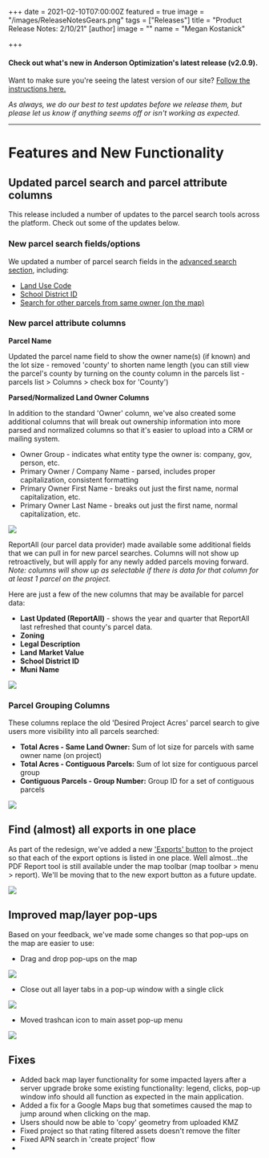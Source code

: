 +++
date = 2021-02-10T07:00:00Z
featured = true
image = "/images/ReleaseNotesGears.png"
tags = ["Releases"]
title = "Product Release Notes: 2/10/21"
[author]
image = ""
name = "Megan Kostanick"

+++
#### **Check out what's new in Anderson Optimization's latest release (v2.0.9).**

Want to make sure you're seeing the latest version of our site? [Follow the instructions here.](https://docs.andersonopt.com/Prospect/VersionReleaseNotes/latestversion/ "Get Latest Version")

_As always, we do our best to test updates before we release them, but please let us know if anything seems off or isn't working as expected._

***

# **Features and New Functionality**

## Updated parcel search and parcel attribute columns

This release included a number of updates to the parcel search tools across the platform. Check out some of the updates below. 

### New parcel search fields/options

We updated a number of parcel search fields in the [advanced search section](https://docs.andersonopt.com/prospect/search-for-land/add-parcels-based-on-proximity-min.-lot-size/search-for-parcels-by-owner-name), including:

* [Land Use Code ](https://docs.andersonopt.com/prospect/search-for-land/add-parcels-based-on-proximity-min.-lot-size/search-for-parcels-by-owner-name)
* [School District ID](https://docs.andersonopt.com/prospect/search-for-land/add-parcels-based-on-proximity-min.-lot-size/search-for-parcels-by-owner-name)
* [Search for other parcels from same owner (on the map)](https://docs.andersonopt.com/prospect/search-for-land/add-parcels-based-on-proximity-min.-lot-size/search-for-parcels-by-owner-name)

### New parcel attribute columns

**Parcel Name**

Updated the parcel name field to show the owner name(s) (if known) and the lot size - removed 'county' to shorten name length (you can still view the parcel's county by turning on the county column in the parcels list - parcels list > Columns > check box for 'County') 

**Parsed/Normalized Land Owner Columns**

In addition to the standard 'Owner' column, we've also created some additional columns that will break out ownership information into more parsed and normalized columns so that it's easier to upload into a CRM or mailing system. 

* Owner Group - indicates what entity type the owner is: company, gov, person, etc.
* Primary Owner / Company Name - parsed, includes proper capitalization, consistent formatting
* Primary Owner First Name - breaks out just the first name, normal capitalization, etc.
* Primary Owner Last Name - breaks out just the first name, normal capitalization, etc.

![](/images/owner_fields_new.png)

ReportAll (our parcel data provider) made available some additional fields that we can pull in for new parcel searches. Columns will not show up retroactively, but will apply for any newly added parcels moving forward. _Note: columns will show up as selectable if there is data for that column for at least 1 parcel on the project._ 

Here are just a few of the new columns that may be available for parcel data:

* **Last Updated (ReportAll)** - shows the year and quarter that ReportAll last refreshed that county's parcel data. 
* **Zoning** 
* **Legal Description**
* **Land Market Value**
* **School District ID**
* **Muni Name**

![](/images/new_columns.png)

### Parcel Grouping Columns

These columns replace the old 'Desired Project Acres' parcel search to give users more visibility into all parcels searched:

* **Total Acres - Same Land Owner:** Sum of lot size for parcels with same owner name (on project)
* **Total Acres - Contiguous Parcels:** Sum of lot size for contiguous parcel group
* **Contiguous Parcels - Group Number:** Group ID for a set of contiguous parcels

![](/images/new_fields_2.png)

## Find (almost) all exports in one place

As part of the redesign, we've added a new ['Exports' button](https://docs.andersonopt.com/prospect/export-project-data "'Exports' button") to the project so that each of the export options is listed in one place. Well almost...the PDF Report tool is still available under the map toolbar (map toolbar > menu > report). We'll be moving that to the new export button as a future update.

![](/images/exportbutton.png)

## Improved map/layer pop-ups

Based on your feedback, we've made some changes so that pop-ups on the map are easier to use:

* Drag and drop pop-ups on the map

![](/images/drag-drop-popups.png)

* Close out all layer tabs in a pop-up window with a single click

![](/images/one-click-close.png)

* Moved trashcan icon to main asset pop-up menu

![](/images/trach-icon-pop-up.png)

## Fixes

* Added back map layer functionality for some impacted layers after a server upgrade broke some existing functionality: legend, clicks, pop-up window info should all function as expected in the main application.
* Added a fix for a Google Maps bug that sometimes caused the map to jump around when clicking on the map.
* Users should now be able to 'copy' geometry from uploaded KMZ
* Fixed project so that rating filtered assets doesn't remove the filter
* Fixed APN search in 'create project' flow
* 